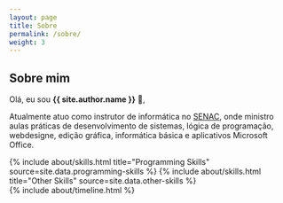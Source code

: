```yaml
---
layout: page
title: Sobre
permalink: /sobre/
weight: 3
---
```


## **Sobre mim**

Olá, eu sou **{{ site.author.name }}** :wave:,

Atualmente atuo como instrutor de informática no [SENAC](https://cursos.ce.senac.br/), onde ministro aulas práticas de desenvolvimento de sistemas, lógica de programação, webdesigne, edição gráfica, informática básica e aplicativos Microsoft Office.

<div class="row">
{% include about/skills.html title="Programming Skills" source=site.data.programming-skills %}
{% include about/skills.html title="Other Skills" source=site.data.other-skills %}
</div>

<div class="row">
{% include about/timeline.html %}
</div>